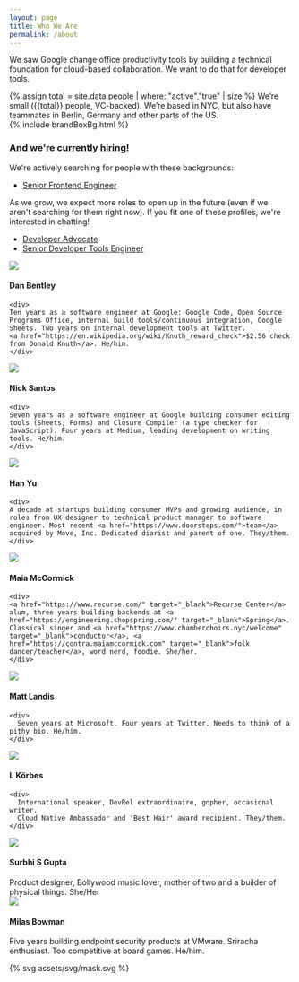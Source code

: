 ```yaml
---
layout: page
title: Who We Are
permalink: /about
---
```


We saw Google change office productivity tools by building a technical foundation
for cloud-based collaboration. We want to do that for developer tools.

<div class="u-marginBottom1_5">
{% assign total = site.data.people | where: "active","true" | size %}
We’re small ({{total}} people, VC-backed). We’re based in NYC, 
but also have teammates in Berlin, Germany and other parts of the US.
</div>

<div class="brandBox u-marginBottom2">	
  {% include brandBoxBg.html %}	
  <h3 class="section u-marginBottom0_5">And we're currently hiring!</h3>	

  <div class="u-marginBottom0_5">	
    We're actively searching for people with these backgrounds:
  </div>	

  <ul>	
    <li><a href="frontend_eng.html">Senior Frontend Engineer</a></li>
  </ul>
	
  <div class="u-marginBottom0_5">		
    As we grow, we expect more roles to open up in the future	
    (even if we aren't searching for them right now).	
    If you fit one of these profiles, we're interested in chatting!	
  </div>
  
  <ul>
    <li><a href="advocate.html">Developer Advocate</a></li>	
    <li><a href="devtools_eng.html">Senior Developer Tools Engineer</a></li>
  </ul>	
</div>

<div class="row">
  <div class="bio col-1of3 u-marginBottom1_25">
    <img class="bio-image" src="/assets/img/dan.jpg">
    <h4>Dan Bentley</h4>

    <div>
    Ten years as a software engineer at Google: Google Code, Open Source Programs Office, internal build tools/continuous integration, Google Sheets. Two years on internal development tools at Twitter.
    <a href="https://en.wikipedia.org/wiki/Knuth_reward_check">$2.56 check from Donald Knuth</a>. He/him.
    </div>
  </div>
  <div class="bio col-1of3 u-marginBottom1_25">
    <img class="bio-image" src="/assets/img/nick.jpg">
    <h4>Nick Santos</h4>

    <div>
    Seven years as a software engineer at Google building consumer editing tools (Sheets, Forms) and Closure Compiler (a type checker for JavaScript). Four years at Medium, leading development on writing tools. He/him.
    </div>
  </div>
  <div class="bio col-1of3 u-marginBottom1_25">
    <img class="bio-image" src="/assets/img/han.jpg">
    <h4>Han Yu</h4>

    <div>
    A decade at startups building consumer MVPs and growing audience, in roles from UX designer to technical product manager to software engineer. Most recent <a href="https://www.doorsteps.com/">team</a> acquired by Move, Inc. Dedicated diarist and parent of one. They/them.
    </div>
  </div>
  <div class="bio col-1of3 u-marginBottom1_25">
    <img class="bio-image" src="/assets/img/maia.jpg">
    <h4>Maia McCormick</h4>

    <div>
    <a href="https://www.recurse.com/" target="_blank">Recurse Center</a> alum, three years building backends at <a href="https://engineering.shopspring.com/" target="_blank">Spring</a>. Classical singer and <a href="https://www.chamberchoirs.nyc/welcome" target="_blank">conductor</a>, <a href="https://contra.maiamccormick.com" target="_blank">folk dancer/teacher</a>, word nerd, foodie. She/her.
    </div>
  </div>
  <div class="bio col-1of3 u-marginBottom1_25">
    <img class="bio-image" src="/assets/img/matt.jpg">
    <h4>Matt Landis</h4>

    <div>
      Seven years at Microsoft. Four years at Twitter. Needs to think of a pithy bio. He/him.
    </div>
  </div>
  <div class="bio col-1of3 u-marginBottom1_25">
    <img class="bio-image" src="/assets/img/l.jpg">
    <h4>L Körbes</h4>

    <div>
      International speaker, DevRel extraordinaire, gopher, occasional writer.
      Cloud Native Ambassador and 'Best Hair' award recipient. They/them.
    </div>
  </div>

  <div class="bio col-1of3 u-marginBottom1_25">
    <img class="bio-image" src="/assets/img/surbhi.jpg">
    <h4>Surbhi S Gupta</h4>
    <div>
	Product designer, Bollywood music lover, mother of two and a builder of physical things. She/Her
    </div>
  </div>
  <div class="bio col-1of3 u-marginBottom1_25">
    <img class="bio-image" src="/assets/img/milas.jpg">
    <h4>Milas Bowman</h4>
    <div>
      Five years building endpoint security products at VMware. Sriracha enthusiast. Too competitive at board games. He/him.
    </div>
  </div>
</div>




{% svg assets/svg/mask.svg %}
